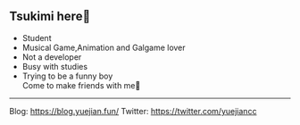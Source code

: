 ## Tsukimi here👋
- Student
- Musical Game,Animation and Galgame lover
- Not a developer
- Busy with studies
- Trying to be a funny boy  
Come to make friends with me🥰
---
Blog: https://blog.yuejian.fun/
Twitter: https://twitter.com/yuejiancc
